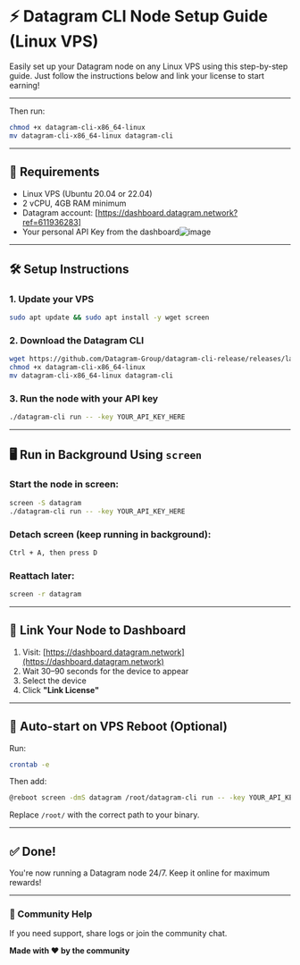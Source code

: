 
# ⚡ Datagram CLI Node Setup Guide (Linux VPS)

Easily set up your Datagram node on any Linux VPS using this step-by-step guide. Just follow the instructions below and link your license to start earning!

---

Then run:
```bash
chmod +x datagram-cli-x86_64-linux
mv datagram-cli-x86_64-linux datagram-cli
```

---

## 🧰 Requirements

- Linux VPS (Ubuntu 20.04 or 22.04)
- 2 vCPU, 4GB RAM minimum
- Datagram account: [https://dashboard.datagram.network?ref=611936283]
- Your personal API Key from the dashboard![image](https://github.com/user-attachments/assets/8519d0ef-707d-4d1f-9ba6-d74c2f10bcbd)


---

## 🛠️ Setup Instructions

### 1. Update your VPS
```bash
sudo apt update && sudo apt install -y wget screen
```

### 2. Download the Datagram CLI
```bash
wget https://github.com/Datagram-Group/datagram-cli-release/releases/latest/download/datagram-cli-x86_64-linux
chmod +x datagram-cli-x86_64-linux
mv datagram-cli-x86_64-linux datagram-cli
```

### 3. Run the node with your API key
```bash
./datagram-cli run -- -key YOUR_API_KEY_HERE
```

---

## 🖥️ Run in Background Using `screen`

### Start the node in screen:
```bash
screen -S datagram
./datagram-cli run -- -key YOUR_API_KEY_HERE
```

### Detach screen (keep running in background):
```bash
Ctrl + A, then press D
```

### Reattach later:
```bash
screen -r datagram
```

---

## 🔗 Link Your Node to Dashboard

1. Visit: [https://dashboard.datagram.network](https://dashboard.datagram.network)
2. Wait 30–90 seconds for the device to appear
3. Select the device
4. Click **"Link License"**

---

## 🔁 Auto-start on VPS Reboot (Optional)

Run:
```bash
crontab -e
```

Then add:
```bash
@reboot screen -dmS datagram /root/datagram-cli run -- -key YOUR_API_KEY_HERE
```

Replace `/root/` with the correct path to your binary.

---

## ✅ Done!

You're now running a Datagram node 24/7. Keep it online for maximum rewards!

---

### 💬 Community Help

If you need support, share logs or join the community chat.

**Made with ❤️ by the community**
